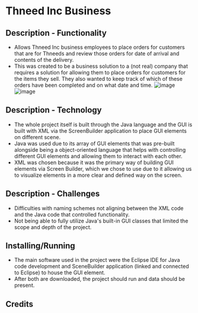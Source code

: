 # Thneed Inc Business

## Description - Functionality
- Allows Thneed Inc business employees to place orders for customers that are for Thneeds and review those orders for date of arrival and contents of the delivery.
- This was created to be a business solution to a (not real) company that requires a solution for allowing them to place orders for customers for the items they sell. They also wanted to keep track of which of these orders have been completed and on what date and time.
![image](https://github.com/user-attachments/assets/6ffd6a32-c731-4f93-8ae0-2d57579a3c09)
![image](https://github.com/user-attachments/assets/1e1a15c0-93f8-4d43-b6ee-0135b12ad6cb)



## Description - Technology
- The whole project itself is built through the Java language and the GUI is built with XML via the ScreenBuilder application to place GUI elements on different scene.
- Java was used due to its array of GUI elements that was pre-built alongside being a object-oriented language that helps with controlling different GUI elements and allowing them to interact with each other.
- XML was chosen because it was the primary way of building GUI elements via Screen Builder, which we chose to use due to it allowing us to visualize elements in a more clear and defined way on the screen. 

## Description - Challenges
- Difficulties with naming schemes not aligning between the XML code and the Java code that controlled functionality.
- Not being able to fully utilize Java's built-in GUI classes that limited the scope and depth of the project.

## Installing/Running
- The main software used in the project were the Eclipse IDE for Java code development and SceneBuilder application (linked and connected to Eclipse) to house the GUI element.
- After both are downloaded, the project should run and data should be present.

## Credits
